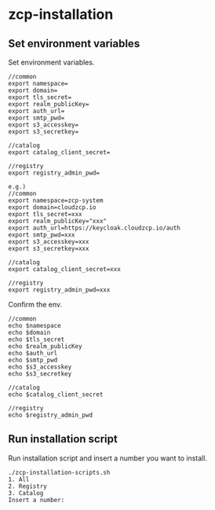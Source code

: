 # zcp-installation

## Set environment variables

Set environment variables.

```
//common
export namespace=
export domain=
export tls_secret=
export realm_publicKey=
export auth_url=
export smtp_pwd=
export s3_accesskey=
export s3_secretkey=

//catalog
export catalog_client_secret=

//registry
export registry_admin_pwd=

e.g.)
//common
export namespace=zcp-system
export domain=cloudzcp.io
export tls_secret=xxx
export realm_publicKey="xxx"
export auth_url=https://keycloak.cloudzcp.io/auth
export smtp_pwd=xxx
export s3_accesskey=xxx
export s3_secretkey=xxx

//catalog
export catalog_client_secret=xxx

//registry
export registry_admin_pwd=xxx
```

Confirm the env.

```
//common
echo $namespace
echo $domain
echo $tls_secret
echo $realm_publicKey
echo $auth_url
echo $smtp_pwd
echo $s3_accesskey
echo $s3_secretkey

//catalog
echo $catalog_client_secret

//registry
echo $registry_admin_pwd
```

## Run installation script

Run installation script and insert a number you want to install.

```
./zcp-installation-scripts.sh
1. All
2. Registry
3. Catalog
Insert a number:
```
